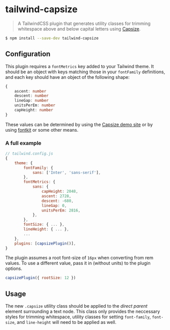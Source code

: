 # tailwind-capsize

> A TailwindCSS plugin that generates utility classes for trimming whitespace above and below capital letters using [Capsize](https://github.com/seek-oss/capsize).

```bash
$ npm install --save-dev tailwind-capsize
```

## Configuration

This plugin requires a `fontMetrics` key added to your Tailwind theme. It should be an object with keys matching those in your `fontFamily` definitions, and each key should have an object of the following shape:

```ts
{
    ascent: number
    descent: number
    lineGap: number
    unitsPerEm: number
    capHeight: number
}
```

These values can be determined by using the [Capsize demo site](https://seek-oss.github.io/capsize/) or by using [fontkit](https://github.com/foliojs/fontkit) or some other means.

### A full example

```js
// tailwind.config.js
{
    theme: {
        fontFamily: {
            sans: ['Inter', 'sans-serif'],
        },
        fontMetrics: {
            sans: {
                capHeight: 2048,
                ascent: 2728,
                descent: -680,
                lineGap: 0,
                unitsPerEm: 2816,
            },
        },
        fontSize: { ... },
        lineHeight: { ... },
        ...
    },
    plugins: [capsizePlugin()],
}
```

The plugin assumes a root font-size of `16px` when converting from rem values. To use a different value, pass it in (without units) to the plugin options.

```js
capsizePlugin({ rootSize: 12 })
```

## Usage

The new `.capsize` utility class should be applied to the *direct parent* element surrounding a text node. This class only provides the neccessary styles for trimming whitespace, utility classes for setting `font-family`, `font-size`, and `line-height` will need to be applied as well.

